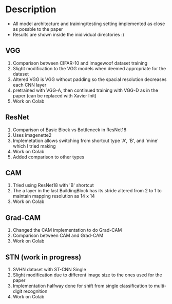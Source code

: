 # Description  
- All model architecture and training/testing setting implemented as close as possble to the paper  
- Results are shown inside the inidividual directories :)

## VGG  
1. Comparison between CIFAR-10 and imagewoof dataset training  
2. Slight modification to the VGG models when deemed appropriate for the dataset  
3. Altered VGG is VGG without padding so the spacial resolution decreases each CNN layer  
4. pretrained with VGG-A, then continued training with VGG-D as in the paper (can be replaced with Xavier Init)
5. Work on Colab 

## ResNet
1. Comparison of Basic Block vs Bottleneck in ResNet18
2. Uses imagenette2
3. Implemetation allows switching from shortcut type 'A', 'B', and 'mine' which I tried making  
4. Work on Colab  
5. Added comparison to other types

## CAM  
1. Tried using ResNet18 with 'B' shortcut  
2. The a layer in the last BuildingBlock has its stride altered from 2 to 1 to maintain mapping resolution as 14 x 14  
3. Work on Colab  

## Grad-CAM  
1. Changed the CAM implementation to do Grad-CAM  
2. Comparison between CAM and Grad-CAM  
3. Work on Colab  

## STN (work in progress)  
1. SVHN dataset with ST-CNN Single  
2. Slight modification due to different image size to the ones used for the paper  
3. Implementation halfway done for shift from single classification to multi-digit recognition  
4. Work on Colab  
